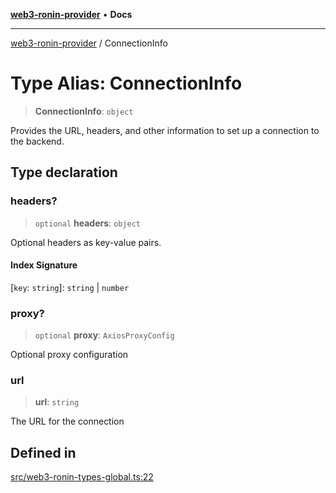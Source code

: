 [**web3-ronin-provider**](../README.md) • **Docs**

***

[web3-ronin-provider](../globals.md) / ConnectionInfo

# Type Alias: ConnectionInfo

> **ConnectionInfo**: `object`

Provides the URL, headers, and other information to set up a connection to the backend.

## Type declaration

### headers?

> `optional` **headers**: `object`

Optional headers as key-value pairs.

#### Index Signature

 \[`key`: `string`\]: `string` \| `number`

### proxy?

> `optional` **proxy**: `AxiosProxyConfig`

Optional proxy configuration

### url

> **url**: `string`

The URL for the connection

## Defined in

[src/web3-ronin-types-global.ts:22](https://github.com/chuacw/web3-ronin-provider/blob/3fc214e27766815592deb24c85c0a23477593bed/src/web3-ronin-types-global.ts#L22)
